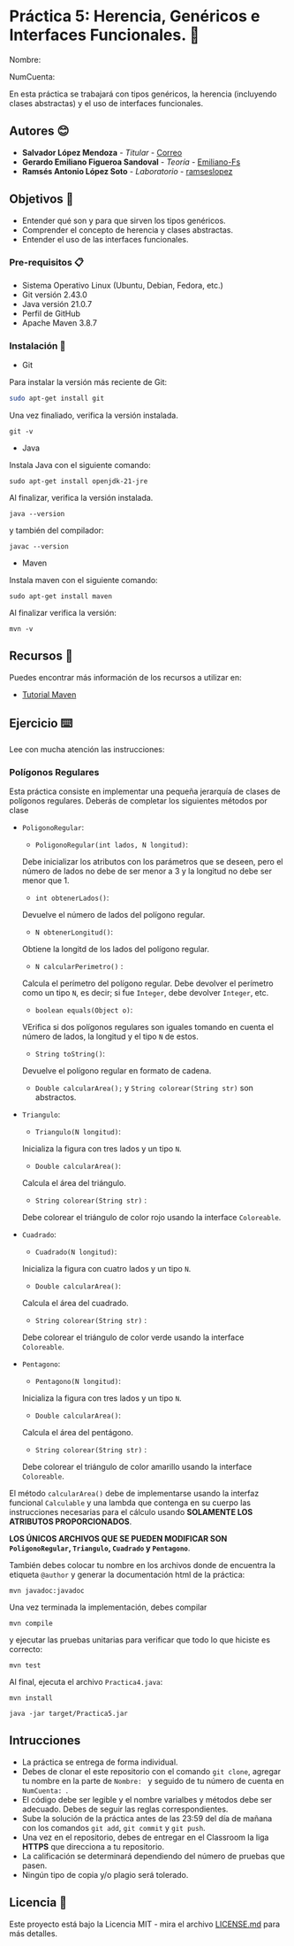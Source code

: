 # Práctica 5: Herencia, Genéricos e Interfaces Funcionales. 📌

Nombre:

NumCuenta:

En esta práctica se trabajará con tipos genéricos, la herencia (incluyendo clases abstractas) y el uso de interfaces funcionales.

## Autores 😊
* **Salvador López Mendoza** - *Titular* - [Correo](slm@ciencias.unam.mx)
* **Gerardo Emiliano Figueroa Sandoval** - *Teoría* - [Emiliano-Fs](https://github.com/Emiliano-FS)
* **Ramsés Antonio López Soto** - *Laboratorio* - [ramseslopez](https://github.com/ramseslopez)
  
## Objetivos 🚀

- Entender qué son y para que sirven los tipos genéricos.
- Comprender el concepto de herencia y clases abstractas.
- Entender el uso de las interfaces funcionales.

### Pre-requisitos 📋

- Sistema Operativo Linux (Ubuntu, Debian, Fedora, etc.)
- Git versión 2.43.0
- Java versión 21.0.7
- Perfil de GitHub
- Apache Maven 3.8.7

### Instalación 🔧

- Git

Para instalar la versión más reciente de Git:

```bash
sudo apt-get install git

```
Una vez finaliado, verifica la versión instalada.

```
git -v
```

- Java
  
Instala Java con el siguiente comando:

```
sudo apt-get install openjdk-21-jre
```

Al finalizar, verifica la versión instalada.

```
java --version
```
y también del compilador:

```
javac --version
``` 

- Maven 

Instala maven con el siguiente comando:

```
sudo apt-get install maven
```

Al finalizar verifica la versión:

```
mvn -v
```


## Recursos 📖

Puedes encontrar más información de los recursos a utilizar en:

- [Tutorial Maven](https://jcodepoint.com/tutoriales/tutorial-de-maven/)

## Ejercicio ⌨️

Lee con mucha atención las instrucciones:

### Polígonos Regulares

Esta práctica consiste en implementar una pequeña jerarquía de clases de polígonos regulares. Deberás de completar los siguientes métodos por clase

* `PoligonoRegular`:

    - `PoligonoRegular(int lados, N longitud)`: 

    Debe inicializar los atributos con los parámetros que se deseen, pero el número de lados no debe de ser menor a 3 y la longitud no debe ser menor que 1.

    - `int obtenerLados()`:

    Devuelve el número de lados del polígono regular.

    - `N obtenerLongitud()`: 

    Obtiene la longitd de los lados del polígono regular.

    - `N calcularPerimetro()` :

    Calcula el perímetro del polígono regular. Debe devolver el perímetro como un tipo `N`, es decir; si fue `Integer`, debe devolver `Integer`, etc.

    - `boolean equals(Object o)`:

    VErifica si dos polígonos regulares son iguales tomando en cuenta el número de lados, la longitud y el tipo `N` de estos.

    - `String toString()`:

    Devuelve el polígono regular en formato de cadena.

    - `Double calcularArea();` y `String colorear(String str)` son abstractos.

* `Triangulo`:

    - `Triangulo(N longitud)`: 

    Inicializa la figura con tres lados y un tipo `N`.

    - `Double calcularArea()`: 

    Calcula el área del triángulo.

    - `String colorear(String str)` :

    Debe colorear el triángulo de color rojo usando la interface `Coloreable`.


* `Cuadrado`:

    - `Cuadrado(N longitud)`: 

    Inicializa la figura con cuatro lados y un tipo `N`.

    - `Double calcularArea()`: 

    Calcula el área del cuadrado.

    - `String colorear(String str)` :

    Debe colorear el triángulo de color verde usando la interface `Coloreable`.

* `Pentagono`:

    - `Pentagono(N longitud)`: 

    Inicializa la figura con tres lados y un tipo `N`.

    - `Double calcularArea()`: 

    Calcula el área del pentágono.

    - `String colorear(String str)` :

    Debe colorear el triángulo de color amarillo usando la interface `Coloreable`.

El método `calcularArea()` debe de implementarse usando la interfaz funcional `Calculable` y una lambda que contenga en su cuerpo las instrucciones necesarias para el cálculo usando **SOLAMENTE LOS ATRIBUTOS PROPORCIONADOS**.

**LOS ÚNICOS ARCHIVOS QUE SE PUEDEN MODIFICAR SON `PoligonoRegular`, `Triangulo`, `Cuadrado` y `Pentagono`**.

También debes colocar tu nombre en los archivos donde de encuentra la etiqueta `@author` y generar la documentación html de la práctica:

```
mvn javadoc:javadoc
```

Una vez terminada la implementación, debes compilar

```
mvn compile
```

 y ejecutar las pruebas unitarias para verificar que todo lo que hiciste es correcto:

```
mvn test
```

Al final, ejecuta el archivo `Practica4.java`:

```
mvn install

java -jar target/Practica5.jar
```

## Intrucciones

* La práctica se entrega de forma individual.
* Debes de clonar el este repositorio con el comando `git clone`, agregar tu nombre en la parte de `Nombre: ` y seguido de tu número de cuenta en `NumCuenta: `.
* El código debe ser legible y el nombre varialbes y métodos debe ser adecuado. Debes de seguir las reglas correspondientes.
* Sube la solución de la práctica antes de las 23:59 del día de mañana con los comandos `git add`, `git commit` y `git push`.
* Una vez en el repositorio, debes de entregar en el Classroom la liga **HTTPS** que direcciona a tu repositorio.
* La calificación se determinará dependiendo del número de pruebas que pasen.
* Ningún tipo de copia y/o plagio será tolerado.

## Licencia 📄

Este proyecto está bajo la Licencia MIT - mira el archivo [LICENSE.md](LICENSE.md) para más detalles.
